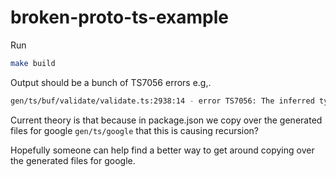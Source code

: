 # broken-proto-ts-example
Run 
```bash
make build
```
Output should be a bunch of TS7056 errors e.g,.
```bash
gen/ts/buf/validate/validate.ts:2938:14 - error TS7056: The inferred type of this node exceeds the maximum length the compiler will serialize. An explicit type annotation is needed.
```

Current theory is that because in package.json we copy over the generated files for google `gen/ts/google` that this is causing recursion?

Hopefully someone can help find a better way to get around copying over the generated files for google.
